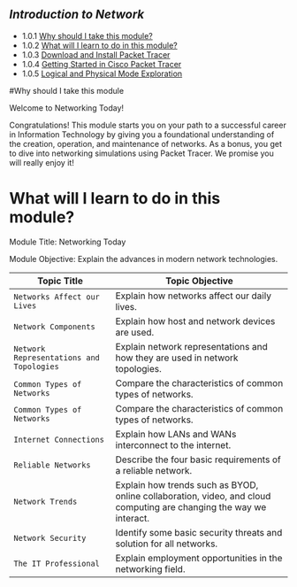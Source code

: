 
## _Introduction to Network_

  * 1.0.1 [Why should I take this module?](#why-should-i-take-this-module)
  * 1.0.2 [What will I learn to do in this module?](#what-will-i-learn-to-do-in-this-module)
  * 1.0.3 [Download and Install Packet Tracer](https://github.com/bembenk18/CCNA/blob/main/NetToday/1-0-3.md)
  * 1.0.4 [Getting Started in Cisco Packet Tracer](https://github.com/bembenk18/CCNA/blob/main/NetToday/1-0-4.md)
  * 1.0.5 [Logical and Physical Mode Exploration](https://github.com/bembenk18/CCNA/blob/main/NetToday/1-0-5.md)
    
    
    
   
#Why should I take this module


Welcome to Networking Today!

Congratulations! This module starts you on your path to a successful career in Information Technology by giving you a foundational understanding of the creation, operation, and maintenance of networks. As a bonus, you get to dive into networking simulations using Packet Tracer. We promise you will really enjoy it!







# What will I learn to do in this module?

Module Title: Networking Today

Module Objective: Explain the advances in modern network technologies.

 Topic Title                    | Topic Objective                     |  
| -------------                 | -------------                       | 
| `Networks Affect our Lives`   | Explain how networks affect our daily lives.         |
| `Network Components `         | Explain how host and network devices are used.       |
| `Network Representations and Topologies` |	Explain network representations and how they are used in network topologies. |
| `Common Types of Networks`    |	Compare the characteristics of common types of networks. |
|`Common Types of Networks`| Compare the characteristics of common types of networks.|
| `Internet Connections` | Explain how LANs and WANs interconnect to the internet. |
|`Reliable Networks`|Describe the four basic requirements of a reliable network.|
|`Network Trends`|Explain how trends such as BYOD, online collaboration, video, and cloud computing are changing the way we interact.|
|`Network Security`|Identify some basic security threats and solution for all networks.|
|`The IT Professional`|Explain employment opportunities in the networking field.|





